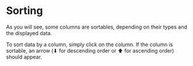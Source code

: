 # Sorting

As you will see, some columns are sortables, depending on their types and the displayed data.

To sort data by a column, simply click on the column. If the column is sortable, an arrow (⬇ for descending order or ⬆ for ascending order) should appear.